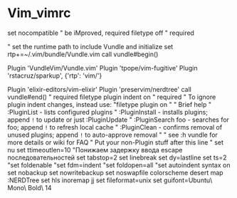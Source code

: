 # Vim_vimrc

set nocompatible              " be iMproved, required
filetype off                  " required

" set the runtime path to include Vundle and initialize
set rtp+=~/.vim/bundle/Vundle.vim
call vundle#begin()

Plugin 'VundleVim/Vundle.vim'
Plugin 'tpope/vim-fugitive'
Plugin 'rstacruz/sparkup', {'rtp': 'vim/'}

Plugin 'elixir-editors/vim-elixir'
Plugin 'preservim/nerdtree'
call vundle#end()            " required
filetype plugin indent on    " required
" To ignore plugin indent changes, instead use:
"filetype plugin on
"
" Brief help
" :PluginList       - lists configured plugins
" :PluginInstall    - installs plugins; append `!` to update or just :PluginUpdate
" :PluginSearch foo - searches for foo; append `!` to refresh local cache
" :PluginClean      - confirms removal of unused plugins; append `!` to auto-approve removal
"
" see :h vundle for more details or wiki for FAQ
" Put your non-Plugin stuff after this line
"
set nu
set ttimeoutlen=10 "Понижаем задержку ввода escape последовательностей
set tabstop=2
set linebreak
set dy=lastline
set ts=2
"set foldenable
"set fdm=indent
"set foldopen=all
"set autoindent
syntax on
set nobackup
set nowritebackup
set noswapfile
colorscheme desert
map <F2> <Esc>:NERDTree<CR>
set hls
inoremap jj <Esc>
set fileformat=unix
set guifont=Ubuntu\ Mono\ Bold\ 14
